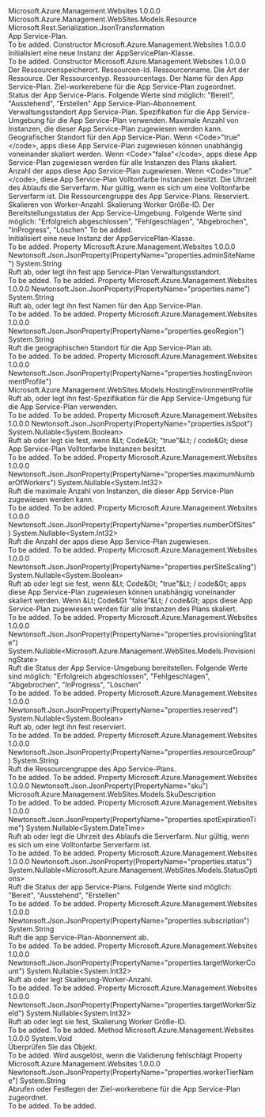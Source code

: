 <Type Name="AppServicePlan" FullName="Microsoft.Azure.Management.WebSites.Models.AppServicePlan">
  <TypeSignature Language="C#" Value="public class AppServicePlan : Microsoft.Azure.Management.WebSites.Models.Resource" />
  <TypeSignature Language="ILAsm" Value=".class public auto ansi beforefieldinit AppServicePlan extends Microsoft.Azure.Management.WebSites.Models.Resource" />
  <TypeSignature Language="DocId" Value="T:Microsoft.Azure.Management.WebSites.Models.AppServicePlan" />
  <TypeSignature Language="VB.NET" Value="Public Class AppServicePlan&#xA;Inherits Resource" />
  <TypeSignature Language="F#" Value="type AppServicePlan = class&#xA;    inherit Resource" />
  <AssemblyInfo>
    <AssemblyName>Microsoft.Azure.Management.Websites</AssemblyName>
    <AssemblyVersion>1.0.0.0</AssemblyVersion>
  </AssemblyInfo>
  <Base>
    <BaseTypeName>Microsoft.Azure.Management.WebSites.Models.Resource</BaseTypeName>
  </Base>
  <Interfaces />
  <Attributes>
    <Attribute>
      <AttributeName>Microsoft.Rest.Serialization.JsonTransformation</AttributeName>
    </Attribute>
  </Attributes>
  <Docs>
    <summary>
            App Service-Plan.
            </summary>
    <remarks>To be added.</remarks>
  </Docs>
  <Members>
    <Member MemberName=".ctor">
      <MemberSignature Language="C#" Value="public AppServicePlan ();" />
      <MemberSignature Language="ILAsm" Value=".method public hidebysig specialname rtspecialname instance void .ctor() cil managed" />
      <MemberSignature Language="DocId" Value="M:Microsoft.Azure.Management.WebSites.Models.AppServicePlan.#ctor" />
      <MemberSignature Language="VB.NET" Value="Public Sub New ()" />
      <MemberType>Constructor</MemberType>
      <AssemblyInfo>
        <AssemblyName>Microsoft.Azure.Management.Websites</AssemblyName>
        <AssemblyVersion>1.0.0.0</AssemblyVersion>
      </AssemblyInfo>
      <Parameters />
      <Docs>
        <summary>
            Initialisiert eine neue Instanz der AppServicePlan-Klasse.
            </summary>
        <remarks>To be added.</remarks>
      </Docs>
    </Member>
    <Member MemberName=".ctor">
      <MemberSignature Language="C#" Value="public AppServicePlan (string location, string id = null, string name = null, string kind = null, string type = null, System.Collections.Generic.IDictionary&lt;string,string&gt; tags = null, string appServicePlanName = null, string workerTierName = null, Nullable&lt;Microsoft.Azure.Management.WebSites.Models.StatusOptions&gt; status = null, string subscription = null, string adminSiteName = null, Microsoft.Azure.Management.WebSites.Models.HostingEnvironmentProfile hostingEnvironmentProfile = null, Nullable&lt;int&gt; maximumNumberOfWorkers = null, string geoRegion = null, Nullable&lt;bool&gt; perSiteScaling = null, Nullable&lt;int&gt; numberOfSites = null, Nullable&lt;bool&gt; isSpot = null, Nullable&lt;DateTime&gt; spotExpirationTime = null, string resourceGroup = null, Nullable&lt;bool&gt; reserved = null, Nullable&lt;int&gt; targetWorkerCount = null, Nullable&lt;int&gt; targetWorkerSizeId = null, Nullable&lt;Microsoft.Azure.Management.WebSites.Models.ProvisioningState&gt; provisioningState = null, Microsoft.Azure.Management.WebSites.Models.SkuDescription sku = null);" />
      <MemberSignature Language="ILAsm" Value=".method public hidebysig specialname rtspecialname instance void .ctor(string location, string id, string name, string kind, string type, class System.Collections.Generic.IDictionary`2&lt;string, string&gt; tags, string appServicePlanName, string workerTierName, valuetype System.Nullable`1&lt;valuetype Microsoft.Azure.Management.WebSites.Models.StatusOptions&gt; status, string subscription, string adminSiteName, class Microsoft.Azure.Management.WebSites.Models.HostingEnvironmentProfile hostingEnvironmentProfile, valuetype System.Nullable`1&lt;int32&gt; maximumNumberOfWorkers, string geoRegion, valuetype System.Nullable`1&lt;bool&gt; perSiteScaling, valuetype System.Nullable`1&lt;int32&gt; numberOfSites, valuetype System.Nullable`1&lt;bool&gt; isSpot, valuetype System.Nullable`1&lt;valuetype System.DateTime&gt; spotExpirationTime, string resourceGroup, valuetype System.Nullable`1&lt;bool&gt; reserved, valuetype System.Nullable`1&lt;int32&gt; targetWorkerCount, valuetype System.Nullable`1&lt;int32&gt; targetWorkerSizeId, valuetype System.Nullable`1&lt;valuetype Microsoft.Azure.Management.WebSites.Models.ProvisioningState&gt; provisioningState, class Microsoft.Azure.Management.WebSites.Models.SkuDescription sku) cil managed" />
      <MemberSignature Language="DocId" Value="M:Microsoft.Azure.Management.WebSites.Models.AppServicePlan.#ctor(System.String,System.String,System.String,System.String,System.String,System.Collections.Generic.IDictionary{System.String,System.String},System.String,System.String,System.Nullable{Microsoft.Azure.Management.WebSites.Models.StatusOptions},System.String,System.String,Microsoft.Azure.Management.WebSites.Models.HostingEnvironmentProfile,System.Nullable{System.Int32},System.String,System.Nullable{System.Boolean},System.Nullable{System.Int32},System.Nullable{System.Boolean},System.Nullable{System.DateTime},System.String,System.Nullable{System.Boolean},System.Nullable{System.Int32},System.Nullable{System.Int32},System.Nullable{Microsoft.Azure.Management.WebSites.Models.ProvisioningState},Microsoft.Azure.Management.WebSites.Models.SkuDescription)" />
      <MemberSignature Language="F#" Value="new Microsoft.Azure.Management.WebSites.Models.AppServicePlan : string * string * string * string * string * System.Collections.Generic.IDictionary&lt;string, string&gt; * string * string * Nullable&lt;Microsoft.Azure.Management.WebSites.Models.StatusOptions&gt; * string * string * Microsoft.Azure.Management.WebSites.Models.HostingEnvironmentProfile * Nullable&lt;int&gt; * string * Nullable&lt;bool&gt; * Nullable&lt;int&gt; * Nullable&lt;bool&gt; * Nullable&lt;DateTime&gt; * string * Nullable&lt;bool&gt; * Nullable&lt;int&gt; * Nullable&lt;int&gt; * Nullable&lt;Microsoft.Azure.Management.WebSites.Models.ProvisioningState&gt; * Microsoft.Azure.Management.WebSites.Models.SkuDescription -&gt; Microsoft.Azure.Management.WebSites.Models.AppServicePlan" Usage="new Microsoft.Azure.Management.WebSites.Models.AppServicePlan (location, id, name, kind, type, tags, appServicePlanName, workerTierName, status, subscription, adminSiteName, hostingEnvironmentProfile, maximumNumberOfWorkers, geoRegion, perSiteScaling, numberOfSites, isSpot, spotExpirationTime, resourceGroup, reserved, targetWorkerCount, targetWorkerSizeId, provisioningState, sku)" />
      <MemberType>Constructor</MemberType>
      <AssemblyInfo>
        <AssemblyName>Microsoft.Azure.Management.Websites</AssemblyName>
        <AssemblyVersion>1.0.0.0</AssemblyVersion>
      </AssemblyInfo>
      <Parameters>
        <Parameter Name="location" Type="System.String" />
        <Parameter Name="id" Type="System.String" />
        <Parameter Name="name" Type="System.String" />
        <Parameter Name="kind" Type="System.String" />
        <Parameter Name="type" Type="System.String" />
        <Parameter Name="tags" Type="System.Collections.Generic.IDictionary&lt;System.String,System.String&gt;" />
        <Parameter Name="appServicePlanName" Type="System.String" />
        <Parameter Name="workerTierName" Type="System.String" />
        <Parameter Name="status" Type="System.Nullable&lt;Microsoft.Azure.Management.WebSites.Models.StatusOptions&gt;" />
        <Parameter Name="subscription" Type="System.String" />
        <Parameter Name="adminSiteName" Type="System.String" />
        <Parameter Name="hostingEnvironmentProfile" Type="Microsoft.Azure.Management.WebSites.Models.HostingEnvironmentProfile" />
        <Parameter Name="maximumNumberOfWorkers" Type="System.Nullable&lt;System.Int32&gt;" />
        <Parameter Name="geoRegion" Type="System.String" />
        <Parameter Name="perSiteScaling" Type="System.Nullable&lt;System.Boolean&gt;" />
        <Parameter Name="numberOfSites" Type="System.Nullable&lt;System.Int32&gt;" />
        <Parameter Name="isSpot" Type="System.Nullable&lt;System.Boolean&gt;" />
        <Parameter Name="spotExpirationTime" Type="System.Nullable&lt;System.DateTime&gt;" />
        <Parameter Name="resourceGroup" Type="System.String" />
        <Parameter Name="reserved" Type="System.Nullable&lt;System.Boolean&gt;" />
        <Parameter Name="targetWorkerCount" Type="System.Nullable&lt;System.Int32&gt;" />
        <Parameter Name="targetWorkerSizeId" Type="System.Nullable&lt;System.Int32&gt;" />
        <Parameter Name="provisioningState" Type="System.Nullable&lt;Microsoft.Azure.Management.WebSites.Models.ProvisioningState&gt;" />
        <Parameter Name="sku" Type="Microsoft.Azure.Management.WebSites.Models.SkuDescription" />
      </Parameters>
      <Docs>
        <param name="location">Der Ressourcenspeicherort.</param>
        <param name="id">Ressourcen-Id.</param>
        <param name="name">Ressourcenname.</param>
        <param name="kind">Die Art der Ressource.</param>
        <param name="type">Der Ressourcentyp.</param>
        <param name="tags">Ressourcentags.</param>
        <param name="appServicePlanName">Der Name für den App Service-Plan.</param>
        <param name="workerTierName">Ziel-workerebene für die App Service-Plan zugeordnet.</param>
        <param name="status">Status der App Service-Plans. Folgende Werte sind möglich: "Bereit", "Ausstehend", "Erstellen"</param>
        <param name="subscription">App Service-Plan-Abonnement.</param>
        <param name="adminSiteName">Verwaltungsstandort App Service-Plan.</param>
        <param name="hostingEnvironmentProfile">Spezifikation für die App Service-Umgebung für die App Service-Plan verwenden.</param>
        <param name="maximumNumberOfWorkers">Maximale Anzahl von Instanzen, die dieser App Service-Plan zugewiesen werden kann.</param>
        <param name="geoRegion">Geografischer Standort für den App Service-Plan.</param>
        <param name="perSiteScaling">Wenn &lt;Code&gt;"true"&lt;/code&gt;, apps diese App Service-Plan zugewiesen können unabhängig voneinander skaliert werden.
            Wenn &lt;Code&gt;"false"&lt;/code&gt;, apps diese App Service-Plan zugewiesen werden für alle Instanzen des Plans skaliert.</param>
        <param name="numberOfSites">Anzahl der apps diese App Service-Plan zugewiesen.</param>
        <param name="isSpot">Wenn &lt;Code&gt;"true"&lt;/code&gt;, diese App Service-Plan Volltonfarbe Instanzen besitzt.</param>
        <param name="spotExpirationTime">Die Uhrzeit des Ablaufs die Serverfarm. Nur gültig, wenn es sich um eine Volltonfarbe Serverfarm ist.</param>
        <param name="resourceGroup">Die Ressourcengruppe des App Service-Plans.</param>
        <param name="reserved">Reserviert.</param>
        <param name="targetWorkerCount">Skalieren von Worker-Anzahl.</param>
        <param name="targetWorkerSizeId">Skalierung Worker Größe-ID.</param>
        <param name="provisioningState">Der Bereitstellungsstatus der App Service-Umgebung. Folgende Werte sind möglich: "Erfolgreich abgeschlossen", "Fehlgeschlagen", "Abgebrochen", "InProgress", "Löschen"</param>
        <param name="sku">To be added.</param>
        <summary>
            Initialisiert eine neue Instanz der AppServicePlan-Klasse.
            </summary>
        <remarks>To be added.</remarks>
      </Docs>
    </Member>
    <Member MemberName="AdminSiteName">
      <MemberSignature Language="C#" Value="public string AdminSiteName { get; set; }" />
      <MemberSignature Language="ILAsm" Value=".property instance string AdminSiteName" />
      <MemberSignature Language="DocId" Value="P:Microsoft.Azure.Management.WebSites.Models.AppServicePlan.AdminSiteName" />
      <MemberSignature Language="VB.NET" Value="Public Property AdminSiteName As String" />
      <MemberSignature Language="F#" Value="member this.AdminSiteName : string with get, set" Usage="Microsoft.Azure.Management.WebSites.Models.AppServicePlan.AdminSiteName" />
      <MemberType>Property</MemberType>
      <AssemblyInfo>
        <AssemblyName>Microsoft.Azure.Management.Websites</AssemblyName>
        <AssemblyVersion>1.0.0.0</AssemblyVersion>
      </AssemblyInfo>
      <Attributes>
        <Attribute>
          <AttributeName>Newtonsoft.Json.JsonProperty(PropertyName="properties.adminSiteName")</AttributeName>
        </Attribute>
      </Attributes>
      <ReturnValue>
        <ReturnType>System.String</ReturnType>
      </ReturnValue>
      <Docs>
        <summary>
            Ruft ab, oder legt ihn fest app Service-Plan Verwaltungsstandort.
            </summary>
        <value>To be added.</value>
        <remarks>To be added.</remarks>
      </Docs>
    </Member>
    <Member MemberName="AppServicePlanName">
      <MemberSignature Language="C#" Value="public string AppServicePlanName { get; set; }" />
      <MemberSignature Language="ILAsm" Value=".property instance string AppServicePlanName" />
      <MemberSignature Language="DocId" Value="P:Microsoft.Azure.Management.WebSites.Models.AppServicePlan.AppServicePlanName" />
      <MemberSignature Language="VB.NET" Value="Public Property AppServicePlanName As String" />
      <MemberSignature Language="F#" Value="member this.AppServicePlanName : string with get, set" Usage="Microsoft.Azure.Management.WebSites.Models.AppServicePlan.AppServicePlanName" />
      <MemberType>Property</MemberType>
      <AssemblyInfo>
        <AssemblyName>Microsoft.Azure.Management.Websites</AssemblyName>
        <AssemblyVersion>1.0.0.0</AssemblyVersion>
      </AssemblyInfo>
      <Attributes>
        <Attribute>
          <AttributeName>Newtonsoft.Json.JsonProperty(PropertyName="properties.name")</AttributeName>
        </Attribute>
      </Attributes>
      <ReturnValue>
        <ReturnType>System.String</ReturnType>
      </ReturnValue>
      <Docs>
        <summary>
            Ruft ab, oder legt ihn fest Namen für den App Service-Plan.
            </summary>
        <value>To be added.</value>
        <remarks>To be added.</remarks>
      </Docs>
    </Member>
    <Member MemberName="GeoRegion">
      <MemberSignature Language="C#" Value="public string GeoRegion { get; }" />
      <MemberSignature Language="ILAsm" Value=".property instance string GeoRegion" />
      <MemberSignature Language="DocId" Value="P:Microsoft.Azure.Management.WebSites.Models.AppServicePlan.GeoRegion" />
      <MemberSignature Language="VB.NET" Value="Public ReadOnly Property GeoRegion As String" />
      <MemberSignature Language="F#" Value="member this.GeoRegion : string" Usage="Microsoft.Azure.Management.WebSites.Models.AppServicePlan.GeoRegion" />
      <MemberType>Property</MemberType>
      <AssemblyInfo>
        <AssemblyName>Microsoft.Azure.Management.Websites</AssemblyName>
        <AssemblyVersion>1.0.0.0</AssemblyVersion>
      </AssemblyInfo>
      <Attributes>
        <Attribute>
          <AttributeName>Newtonsoft.Json.JsonProperty(PropertyName="properties.geoRegion")</AttributeName>
        </Attribute>
      </Attributes>
      <ReturnValue>
        <ReturnType>System.String</ReturnType>
      </ReturnValue>
      <Docs>
        <summary>
            Ruft die geographischen Standort für die App Service-Plan ab.
            </summary>
        <value>To be added.</value>
        <remarks>To be added.</remarks>
      </Docs>
    </Member>
    <Member MemberName="HostingEnvironmentProfile">
      <MemberSignature Language="C#" Value="public Microsoft.Azure.Management.WebSites.Models.HostingEnvironmentProfile HostingEnvironmentProfile { get; set; }" />
      <MemberSignature Language="ILAsm" Value=".property instance class Microsoft.Azure.Management.WebSites.Models.HostingEnvironmentProfile HostingEnvironmentProfile" />
      <MemberSignature Language="DocId" Value="P:Microsoft.Azure.Management.WebSites.Models.AppServicePlan.HostingEnvironmentProfile" />
      <MemberSignature Language="VB.NET" Value="Public Property HostingEnvironmentProfile As HostingEnvironmentProfile" />
      <MemberSignature Language="F#" Value="member this.HostingEnvironmentProfile : Microsoft.Azure.Management.WebSites.Models.HostingEnvironmentProfile with get, set" Usage="Microsoft.Azure.Management.WebSites.Models.AppServicePlan.HostingEnvironmentProfile" />
      <MemberType>Property</MemberType>
      <AssemblyInfo>
        <AssemblyName>Microsoft.Azure.Management.Websites</AssemblyName>
        <AssemblyVersion>1.0.0.0</AssemblyVersion>
      </AssemblyInfo>
      <Attributes>
        <Attribute>
          <AttributeName>Newtonsoft.Json.JsonProperty(PropertyName="properties.hostingEnvironmentProfile")</AttributeName>
        </Attribute>
      </Attributes>
      <ReturnValue>
        <ReturnType>Microsoft.Azure.Management.WebSites.Models.HostingEnvironmentProfile</ReturnType>
      </ReturnValue>
      <Docs>
        <summary>
            Ruft ab, oder legt ihn fest-Spezifikation für die App Service-Umgebung für die App Service-Plan verwenden.
            </summary>
        <value>To be added.</value>
        <remarks>To be added.</remarks>
      </Docs>
    </Member>
    <Member MemberName="IsSpot">
      <MemberSignature Language="C#" Value="public Nullable&lt;bool&gt; IsSpot { get; set; }" />
      <MemberSignature Language="ILAsm" Value=".property instance valuetype System.Nullable`1&lt;bool&gt; IsSpot" />
      <MemberSignature Language="DocId" Value="P:Microsoft.Azure.Management.WebSites.Models.AppServicePlan.IsSpot" />
      <MemberSignature Language="VB.NET" Value="Public Property IsSpot As Nullable(Of Boolean)" />
      <MemberSignature Language="F#" Value="member this.IsSpot : Nullable&lt;bool&gt; with get, set" Usage="Microsoft.Azure.Management.WebSites.Models.AppServicePlan.IsSpot" />
      <MemberType>Property</MemberType>
      <AssemblyInfo>
        <AssemblyName>Microsoft.Azure.Management.Websites</AssemblyName>
        <AssemblyVersion>1.0.0.0</AssemblyVersion>
      </AssemblyInfo>
      <Attributes>
        <Attribute>
          <AttributeName>Newtonsoft.Json.JsonProperty(PropertyName="properties.isSpot")</AttributeName>
        </Attribute>
      </Attributes>
      <ReturnValue>
        <ReturnType>System.Nullable&lt;System.Boolean&gt;</ReturnType>
      </ReturnValue>
      <Docs>
        <summary>
            Ruft ab oder legt sie fest, wenn &amp;Lt; Code&amp;Gt; "true"&amp;Lt; / code&amp;Gt; diese App Service-Plan Volltonfarbe Instanzen besitzt.
            </summary>
        <value>To be added.</value>
        <remarks>To be added.</remarks>
      </Docs>
    </Member>
    <Member MemberName="MaximumNumberOfWorkers">
      <MemberSignature Language="C#" Value="public Nullable&lt;int&gt; MaximumNumberOfWorkers { get; }" />
      <MemberSignature Language="ILAsm" Value=".property instance valuetype System.Nullable`1&lt;int32&gt; MaximumNumberOfWorkers" />
      <MemberSignature Language="DocId" Value="P:Microsoft.Azure.Management.WebSites.Models.AppServicePlan.MaximumNumberOfWorkers" />
      <MemberSignature Language="VB.NET" Value="Public ReadOnly Property MaximumNumberOfWorkers As Nullable(Of Integer)" />
      <MemberSignature Language="F#" Value="member this.MaximumNumberOfWorkers : Nullable&lt;int&gt;" Usage="Microsoft.Azure.Management.WebSites.Models.AppServicePlan.MaximumNumberOfWorkers" />
      <MemberType>Property</MemberType>
      <AssemblyInfo>
        <AssemblyName>Microsoft.Azure.Management.Websites</AssemblyName>
        <AssemblyVersion>1.0.0.0</AssemblyVersion>
      </AssemblyInfo>
      <Attributes>
        <Attribute>
          <AttributeName>Newtonsoft.Json.JsonProperty(PropertyName="properties.maximumNumberOfWorkers")</AttributeName>
        </Attribute>
      </Attributes>
      <ReturnValue>
        <ReturnType>System.Nullable&lt;System.Int32&gt;</ReturnType>
      </ReturnValue>
      <Docs>
        <summary>
            Ruft die maximale Anzahl von Instanzen, die dieser App Service-Plan zugewiesen werden kann.
            </summary>
        <value>To be added.</value>
        <remarks>To be added.</remarks>
      </Docs>
    </Member>
    <Member MemberName="NumberOfSites">
      <MemberSignature Language="C#" Value="public Nullable&lt;int&gt; NumberOfSites { get; }" />
      <MemberSignature Language="ILAsm" Value=".property instance valuetype System.Nullable`1&lt;int32&gt; NumberOfSites" />
      <MemberSignature Language="DocId" Value="P:Microsoft.Azure.Management.WebSites.Models.AppServicePlan.NumberOfSites" />
      <MemberSignature Language="VB.NET" Value="Public ReadOnly Property NumberOfSites As Nullable(Of Integer)" />
      <MemberSignature Language="F#" Value="member this.NumberOfSites : Nullable&lt;int&gt;" Usage="Microsoft.Azure.Management.WebSites.Models.AppServicePlan.NumberOfSites" />
      <MemberType>Property</MemberType>
      <AssemblyInfo>
        <AssemblyName>Microsoft.Azure.Management.Websites</AssemblyName>
        <AssemblyVersion>1.0.0.0</AssemblyVersion>
      </AssemblyInfo>
      <Attributes>
        <Attribute>
          <AttributeName>Newtonsoft.Json.JsonProperty(PropertyName="properties.numberOfSites")</AttributeName>
        </Attribute>
      </Attributes>
      <ReturnValue>
        <ReturnType>System.Nullable&lt;System.Int32&gt;</ReturnType>
      </ReturnValue>
      <Docs>
        <summary>
            Ruft die Anzahl der apps diese App Service-Plan zugewiesen.
            </summary>
        <value>To be added.</value>
        <remarks>To be added.</remarks>
      </Docs>
    </Member>
    <Member MemberName="PerSiteScaling">
      <MemberSignature Language="C#" Value="public Nullable&lt;bool&gt; PerSiteScaling { get; set; }" />
      <MemberSignature Language="ILAsm" Value=".property instance valuetype System.Nullable`1&lt;bool&gt; PerSiteScaling" />
      <MemberSignature Language="DocId" Value="P:Microsoft.Azure.Management.WebSites.Models.AppServicePlan.PerSiteScaling" />
      <MemberSignature Language="VB.NET" Value="Public Property PerSiteScaling As Nullable(Of Boolean)" />
      <MemberSignature Language="F#" Value="member this.PerSiteScaling : Nullable&lt;bool&gt; with get, set" Usage="Microsoft.Azure.Management.WebSites.Models.AppServicePlan.PerSiteScaling" />
      <MemberType>Property</MemberType>
      <AssemblyInfo>
        <AssemblyName>Microsoft.Azure.Management.Websites</AssemblyName>
        <AssemblyVersion>1.0.0.0</AssemblyVersion>
      </AssemblyInfo>
      <Attributes>
        <Attribute>
          <AttributeName>Newtonsoft.Json.JsonProperty(PropertyName="properties.perSiteScaling")</AttributeName>
        </Attribute>
      </Attributes>
      <ReturnValue>
        <ReturnType>System.Nullable&lt;System.Boolean&gt;</ReturnType>
      </ReturnValue>
      <Docs>
        <summary>
            Ruft ab oder legt sie fest, wenn &amp;Lt; Code&amp;Gt; "true"&amp;Lt; / code&amp;Gt; apps diese App Service-Plan zugewiesen können unabhängig voneinander skaliert werden.
            Wenn &amp;Lt; Code&amp;Gt "false"&amp;Lt; / code&amp;Gt; apps diese App Service-Plan zugewiesen werden für alle Instanzen des Plans skaliert.
            </summary>
        <value>To be added.</value>
        <remarks>To be added.</remarks>
      </Docs>
    </Member>
    <Member MemberName="ProvisioningState">
      <MemberSignature Language="C#" Value="public Nullable&lt;Microsoft.Azure.Management.WebSites.Models.ProvisioningState&gt; ProvisioningState { get; }" />
      <MemberSignature Language="ILAsm" Value=".property instance valuetype System.Nullable`1&lt;valuetype Microsoft.Azure.Management.WebSites.Models.ProvisioningState&gt; ProvisioningState" />
      <MemberSignature Language="DocId" Value="P:Microsoft.Azure.Management.WebSites.Models.AppServicePlan.ProvisioningState" />
      <MemberSignature Language="VB.NET" Value="Public ReadOnly Property ProvisioningState As Nullable(Of ProvisioningState)" />
      <MemberSignature Language="F#" Value="member this.ProvisioningState : Nullable&lt;Microsoft.Azure.Management.WebSites.Models.ProvisioningState&gt;" Usage="Microsoft.Azure.Management.WebSites.Models.AppServicePlan.ProvisioningState" />
      <MemberType>Property</MemberType>
      <AssemblyInfo>
        <AssemblyName>Microsoft.Azure.Management.Websites</AssemblyName>
        <AssemblyVersion>1.0.0.0</AssemblyVersion>
      </AssemblyInfo>
      <Attributes>
        <Attribute>
          <AttributeName>Newtonsoft.Json.JsonProperty(PropertyName="properties.provisioningState")</AttributeName>
        </Attribute>
      </Attributes>
      <ReturnValue>
        <ReturnType>System.Nullable&lt;Microsoft.Azure.Management.WebSites.Models.ProvisioningState&gt;</ReturnType>
      </ReturnValue>
      <Docs>
        <summary>
            Ruft die Status der App Service-Umgebung bereitstellen. Folgende Werte sind möglich: "Erfolgreich abgeschlossen", "Fehlgeschlagen", "Abgebrochen", "InProgress", "Löschen"
            </summary>
        <value>To be added.</value>
        <remarks>To be added.</remarks>
      </Docs>
    </Member>
    <Member MemberName="Reserved">
      <MemberSignature Language="C#" Value="public Nullable&lt;bool&gt; Reserved { get; set; }" />
      <MemberSignature Language="ILAsm" Value=".property instance valuetype System.Nullable`1&lt;bool&gt; Reserved" />
      <MemberSignature Language="DocId" Value="P:Microsoft.Azure.Management.WebSites.Models.AppServicePlan.Reserved" />
      <MemberSignature Language="VB.NET" Value="Public Property Reserved As Nullable(Of Boolean)" />
      <MemberSignature Language="F#" Value="member this.Reserved : Nullable&lt;bool&gt; with get, set" Usage="Microsoft.Azure.Management.WebSites.Models.AppServicePlan.Reserved" />
      <MemberType>Property</MemberType>
      <AssemblyInfo>
        <AssemblyName>Microsoft.Azure.Management.Websites</AssemblyName>
        <AssemblyVersion>1.0.0.0</AssemblyVersion>
      </AssemblyInfo>
      <Attributes>
        <Attribute>
          <AttributeName>Newtonsoft.Json.JsonProperty(PropertyName="properties.reserved")</AttributeName>
        </Attribute>
      </Attributes>
      <ReturnValue>
        <ReturnType>System.Nullable&lt;System.Boolean&gt;</ReturnType>
      </ReturnValue>
      <Docs>
        <summary>
            Ruft ab, oder legt ihn fest reserviert.
            </summary>
        <value>To be added.</value>
        <remarks>To be added.</remarks>
      </Docs>
    </Member>
    <Member MemberName="ResourceGroup">
      <MemberSignature Language="C#" Value="public string ResourceGroup { get; }" />
      <MemberSignature Language="ILAsm" Value=".property instance string ResourceGroup" />
      <MemberSignature Language="DocId" Value="P:Microsoft.Azure.Management.WebSites.Models.AppServicePlan.ResourceGroup" />
      <MemberSignature Language="VB.NET" Value="Public ReadOnly Property ResourceGroup As String" />
      <MemberSignature Language="F#" Value="member this.ResourceGroup : string" Usage="Microsoft.Azure.Management.WebSites.Models.AppServicePlan.ResourceGroup" />
      <MemberType>Property</MemberType>
      <AssemblyInfo>
        <AssemblyName>Microsoft.Azure.Management.Websites</AssemblyName>
        <AssemblyVersion>1.0.0.0</AssemblyVersion>
      </AssemblyInfo>
      <Attributes>
        <Attribute>
          <AttributeName>Newtonsoft.Json.JsonProperty(PropertyName="properties.resourceGroup")</AttributeName>
        </Attribute>
      </Attributes>
      <ReturnValue>
        <ReturnType>System.String</ReturnType>
      </ReturnValue>
      <Docs>
        <summary>
            Ruft die Ressourcengruppe des App Service-Plans.
            </summary>
        <value>To be added.</value>
        <remarks>To be added.</remarks>
      </Docs>
    </Member>
    <Member MemberName="Sku">
      <MemberSignature Language="C#" Value="public Microsoft.Azure.Management.WebSites.Models.SkuDescription Sku { get; set; }" />
      <MemberSignature Language="ILAsm" Value=".property instance class Microsoft.Azure.Management.WebSites.Models.SkuDescription Sku" />
      <MemberSignature Language="DocId" Value="P:Microsoft.Azure.Management.WebSites.Models.AppServicePlan.Sku" />
      <MemberSignature Language="VB.NET" Value="Public Property Sku As SkuDescription" />
      <MemberSignature Language="F#" Value="member this.Sku : Microsoft.Azure.Management.WebSites.Models.SkuDescription with get, set" Usage="Microsoft.Azure.Management.WebSites.Models.AppServicePlan.Sku" />
      <MemberType>Property</MemberType>
      <AssemblyInfo>
        <AssemblyName>Microsoft.Azure.Management.Websites</AssemblyName>
        <AssemblyVersion>1.0.0.0</AssemblyVersion>
      </AssemblyInfo>
      <Attributes>
        <Attribute>
          <AttributeName>Newtonsoft.Json.JsonProperty(PropertyName="sku")</AttributeName>
        </Attribute>
      </Attributes>
      <ReturnValue>
        <ReturnType>Microsoft.Azure.Management.WebSites.Models.SkuDescription</ReturnType>
      </ReturnValue>
      <Docs>
        <summary />
        <value>To be added.</value>
        <remarks>To be added.</remarks>
      </Docs>
    </Member>
    <Member MemberName="SpotExpirationTime">
      <MemberSignature Language="C#" Value="public Nullable&lt;DateTime&gt; SpotExpirationTime { get; set; }" />
      <MemberSignature Language="ILAsm" Value=".property instance valuetype System.Nullable`1&lt;valuetype System.DateTime&gt; SpotExpirationTime" />
      <MemberSignature Language="DocId" Value="P:Microsoft.Azure.Management.WebSites.Models.AppServicePlan.SpotExpirationTime" />
      <MemberSignature Language="VB.NET" Value="Public Property SpotExpirationTime As Nullable(Of DateTime)" />
      <MemberSignature Language="F#" Value="member this.SpotExpirationTime : Nullable&lt;DateTime&gt; with get, set" Usage="Microsoft.Azure.Management.WebSites.Models.AppServicePlan.SpotExpirationTime" />
      <MemberType>Property</MemberType>
      <AssemblyInfo>
        <AssemblyName>Microsoft.Azure.Management.Websites</AssemblyName>
        <AssemblyVersion>1.0.0.0</AssemblyVersion>
      </AssemblyInfo>
      <Attributes>
        <Attribute>
          <AttributeName>Newtonsoft.Json.JsonProperty(PropertyName="properties.spotExpirationTime")</AttributeName>
        </Attribute>
      </Attributes>
      <ReturnValue>
        <ReturnType>System.Nullable&lt;System.DateTime&gt;</ReturnType>
      </ReturnValue>
      <Docs>
        <summary>
            Ruft ab oder legt die Uhrzeit des Ablaufs die Serverfarm. Nur gültig, wenn es sich um eine Volltonfarbe Serverfarm ist.
            </summary>
        <value>To be added.</value>
        <remarks>To be added.</remarks>
      </Docs>
    </Member>
    <Member MemberName="Status">
      <MemberSignature Language="C#" Value="public Nullable&lt;Microsoft.Azure.Management.WebSites.Models.StatusOptions&gt; Status { get; }" />
      <MemberSignature Language="ILAsm" Value=".property instance valuetype System.Nullable`1&lt;valuetype Microsoft.Azure.Management.WebSites.Models.StatusOptions&gt; Status" />
      <MemberSignature Language="DocId" Value="P:Microsoft.Azure.Management.WebSites.Models.AppServicePlan.Status" />
      <MemberSignature Language="VB.NET" Value="Public ReadOnly Property Status As Nullable(Of StatusOptions)" />
      <MemberSignature Language="F#" Value="member this.Status : Nullable&lt;Microsoft.Azure.Management.WebSites.Models.StatusOptions&gt;" Usage="Microsoft.Azure.Management.WebSites.Models.AppServicePlan.Status" />
      <MemberType>Property</MemberType>
      <AssemblyInfo>
        <AssemblyName>Microsoft.Azure.Management.Websites</AssemblyName>
        <AssemblyVersion>1.0.0.0</AssemblyVersion>
      </AssemblyInfo>
      <Attributes>
        <Attribute>
          <AttributeName>Newtonsoft.Json.JsonProperty(PropertyName="properties.status")</AttributeName>
        </Attribute>
      </Attributes>
      <ReturnValue>
        <ReturnType>System.Nullable&lt;Microsoft.Azure.Management.WebSites.Models.StatusOptions&gt;</ReturnType>
      </ReturnValue>
      <Docs>
        <summary>
            Ruft die Status der app Service-Plans. Folgende Werte sind möglich: "Bereit", "Ausstehend", "Erstellen"
            </summary>
        <value>To be added.</value>
        <remarks>To be added.</remarks>
      </Docs>
    </Member>
    <Member MemberName="Subscription">
      <MemberSignature Language="C#" Value="public string Subscription { get; }" />
      <MemberSignature Language="ILAsm" Value=".property instance string Subscription" />
      <MemberSignature Language="DocId" Value="P:Microsoft.Azure.Management.WebSites.Models.AppServicePlan.Subscription" />
      <MemberSignature Language="VB.NET" Value="Public ReadOnly Property Subscription As String" />
      <MemberSignature Language="F#" Value="member this.Subscription : string" Usage="Microsoft.Azure.Management.WebSites.Models.AppServicePlan.Subscription" />
      <MemberType>Property</MemberType>
      <AssemblyInfo>
        <AssemblyName>Microsoft.Azure.Management.Websites</AssemblyName>
        <AssemblyVersion>1.0.0.0</AssemblyVersion>
      </AssemblyInfo>
      <Attributes>
        <Attribute>
          <AttributeName>Newtonsoft.Json.JsonProperty(PropertyName="properties.subscription")</AttributeName>
        </Attribute>
      </Attributes>
      <ReturnValue>
        <ReturnType>System.String</ReturnType>
      </ReturnValue>
      <Docs>
        <summary>
            Ruft die app Service-Plan-Abonnement ab.
            </summary>
        <value>To be added.</value>
        <remarks>To be added.</remarks>
      </Docs>
    </Member>
    <Member MemberName="TargetWorkerCount">
      <MemberSignature Language="C#" Value="public Nullable&lt;int&gt; TargetWorkerCount { get; set; }" />
      <MemberSignature Language="ILAsm" Value=".property instance valuetype System.Nullable`1&lt;int32&gt; TargetWorkerCount" />
      <MemberSignature Language="DocId" Value="P:Microsoft.Azure.Management.WebSites.Models.AppServicePlan.TargetWorkerCount" />
      <MemberSignature Language="VB.NET" Value="Public Property TargetWorkerCount As Nullable(Of Integer)" />
      <MemberSignature Language="F#" Value="member this.TargetWorkerCount : Nullable&lt;int&gt; with get, set" Usage="Microsoft.Azure.Management.WebSites.Models.AppServicePlan.TargetWorkerCount" />
      <MemberType>Property</MemberType>
      <AssemblyInfo>
        <AssemblyName>Microsoft.Azure.Management.Websites</AssemblyName>
        <AssemblyVersion>1.0.0.0</AssemblyVersion>
      </AssemblyInfo>
      <Attributes>
        <Attribute>
          <AttributeName>Newtonsoft.Json.JsonProperty(PropertyName="properties.targetWorkerCount")</AttributeName>
        </Attribute>
      </Attributes>
      <ReturnValue>
        <ReturnType>System.Nullable&lt;System.Int32&gt;</ReturnType>
      </ReturnValue>
      <Docs>
        <summary>
            Ruft ab oder legt Skalierung-Worker-Anzahl.
            </summary>
        <value>To be added.</value>
        <remarks>To be added.</remarks>
      </Docs>
    </Member>
    <Member MemberName="TargetWorkerSizeId">
      <MemberSignature Language="C#" Value="public Nullable&lt;int&gt; TargetWorkerSizeId { get; set; }" />
      <MemberSignature Language="ILAsm" Value=".property instance valuetype System.Nullable`1&lt;int32&gt; TargetWorkerSizeId" />
      <MemberSignature Language="DocId" Value="P:Microsoft.Azure.Management.WebSites.Models.AppServicePlan.TargetWorkerSizeId" />
      <MemberSignature Language="VB.NET" Value="Public Property TargetWorkerSizeId As Nullable(Of Integer)" />
      <MemberSignature Language="F#" Value="member this.TargetWorkerSizeId : Nullable&lt;int&gt; with get, set" Usage="Microsoft.Azure.Management.WebSites.Models.AppServicePlan.TargetWorkerSizeId" />
      <MemberType>Property</MemberType>
      <AssemblyInfo>
        <AssemblyName>Microsoft.Azure.Management.Websites</AssemblyName>
        <AssemblyVersion>1.0.0.0</AssemblyVersion>
      </AssemblyInfo>
      <Attributes>
        <Attribute>
          <AttributeName>Newtonsoft.Json.JsonProperty(PropertyName="properties.targetWorkerSizeId")</AttributeName>
        </Attribute>
      </Attributes>
      <ReturnValue>
        <ReturnType>System.Nullable&lt;System.Int32&gt;</ReturnType>
      </ReturnValue>
      <Docs>
        <summary>
            Ruft ab oder legt sie fest, Skalierung Worker Größe-ID.
            </summary>
        <value>To be added.</value>
        <remarks>To be added.</remarks>
      </Docs>
    </Member>
    <Member MemberName="Validate">
      <MemberSignature Language="C#" Value="public override void Validate ();" />
      <MemberSignature Language="ILAsm" Value=".method public hidebysig virtual instance void Validate() cil managed" />
      <MemberSignature Language="DocId" Value="M:Microsoft.Azure.Management.WebSites.Models.AppServicePlan.Validate" />
      <MemberSignature Language="VB.NET" Value="Public Overrides Sub Validate ()" />
      <MemberSignature Language="F#" Value="override this.Validate : unit -&gt; unit" Usage="appServicePlan.Validate " />
      <MemberType>Method</MemberType>
      <AssemblyInfo>
        <AssemblyName>Microsoft.Azure.Management.Websites</AssemblyName>
        <AssemblyVersion>1.0.0.0</AssemblyVersion>
      </AssemblyInfo>
      <ReturnValue>
        <ReturnType>System.Void</ReturnType>
      </ReturnValue>
      <Parameters />
      <Docs>
        <summary>
            Überprüfen Sie das Objekt.
            </summary>
        <remarks>To be added.</remarks>
        <exception cref="T:Microsoft.Rest.ValidationException">
            Wird ausgelöst, wenn die Validierung fehlschlägt
            </exception>
      </Docs>
    </Member>
    <Member MemberName="WorkerTierName">
      <MemberSignature Language="C#" Value="public string WorkerTierName { get; set; }" />
      <MemberSignature Language="ILAsm" Value=".property instance string WorkerTierName" />
      <MemberSignature Language="DocId" Value="P:Microsoft.Azure.Management.WebSites.Models.AppServicePlan.WorkerTierName" />
      <MemberSignature Language="VB.NET" Value="Public Property WorkerTierName As String" />
      <MemberSignature Language="F#" Value="member this.WorkerTierName : string with get, set" Usage="Microsoft.Azure.Management.WebSites.Models.AppServicePlan.WorkerTierName" />
      <MemberType>Property</MemberType>
      <AssemblyInfo>
        <AssemblyName>Microsoft.Azure.Management.Websites</AssemblyName>
        <AssemblyVersion>1.0.0.0</AssemblyVersion>
      </AssemblyInfo>
      <Attributes>
        <Attribute>
          <AttributeName>Newtonsoft.Json.JsonProperty(PropertyName="properties.workerTierName")</AttributeName>
        </Attribute>
      </Attributes>
      <ReturnValue>
        <ReturnType>System.String</ReturnType>
      </ReturnValue>
      <Docs>
        <summary>
            Abrufen oder Festlegen der Ziel-workerebene für die App Service-Plan zugeordnet.
            </summary>
        <value>To be added.</value>
        <remarks>To be added.</remarks>
      </Docs>
    </Member>
  </Members>
</Type>